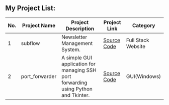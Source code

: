 ## My Project List:

| No. | Project Name   | Project Description               | Project Link        | Category      |
|-----|----------------|-----------------------------------|---------------------|---------------|
| 1   | subflow    | Newsletter Management System.        | [Source Code](https://github.com/aliahadmd/subflow)           | Full Stack Website  |
| 2   | port_forwarder    | A simple GUI application for managing SSH port forwarding using Python and Tkinter.        | [Source Code](https://github.com/aliahadmd/port_forwarder)           | GUI(Windows)  |




